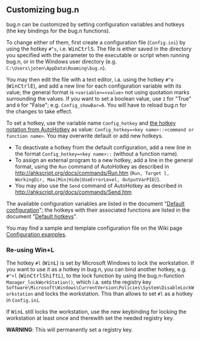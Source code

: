 ## Customizing bug.n

bug.n can be customized by setting configuration variables and hotkeys (the key
bindings for the bug.n functions).

To change either of them, first create a configuration file (`Config.ini`) by
using the hotkey `#^s`, i.e. <kbd>Win</kbd><kbd>Ctrl</kbd><kbd>S</kbd>. The
file is either saved in the directory you specified with the parameter to the
executable or script when running bug.n, or in the Windows user directory
(e.g. `C:\Users\joten\AppData\Roaming\bug.n`).

You may then edit the file with a text editor, i.a. using the hotkey `#^e`
(<kbd>Win</kbd><kbd>Ctrl</kbd><kbd>E</kbd>), and add a new line for each
configuration variable with its value; the general format is
`<variable>=<value>` not using quotation marks surrounding the values.
If you want to set a boolean value, use `1` for "True" and `0` for "False";
e.g. `Config_showBar=0`. You will have to reload bug.n for the changes to take
effect.

To set a hotkey, use the variable name `Config_hotkey` and [the hotkey notation
from AutoHotkey](http://ahkscript.org/docs/Hotkeys.htm) as value:
`Config_hotkey=<key name>::<command or function name>`.
You may overwrite default or add new hotkeys.
* To deactivate a hotkey from the default configuration, add a new line in the
format `Config_hotkey=<key name>::` (without a function name).
* To assign an external program to a new hotkey, add a line in the general
format, using the `Run` command of AutoHotkey as described in
http://ahkscript.org/docs/commands/Run.htm (`Run, Target [, WorkingDir,
Max|Min|Hide|UseErrorLevel, OutputVarPID]`).
* You may also use the `Send` command of AutoHotkey as described in
http://ahkscript.org/docs/commands/Send.htm

The available configuration variables are listed in the document
"[Default configuration](./Default_configuration.md)"; the hotkeys with their
associated functions are listed in the document
"[Default hotkeys](./Default_hotkeys.md)".

You may find a sample and template configuration file on the Wiki page
[Configuration examples](https://github.com/fuhsjr00/bug.n/wiki/Configuration-examples).

### Re-using Win+L

The hotkey `#l` (<kbd>Win</kbd><kbd>L</kbd>) is set by Microsoft Windows to
lock the workstation. If you want to use it as a hotkey in bug.n, you can bind
another hotkey, e.g. `#^+l`
(<kbd>Win</kbd><kbd>Ctrl</kbd><kbd>Shift</kbd><kbd>L</kbd>), to the lock
function by using the bug.n-function `Manager_lockWorkStation()`, which i.a.
sets the registry key
`Software\Microsoft\Windows\CurrentVersion\Policies\System\DisableLockWorkstation`
and locks the workstation. This than allows to set `#l` as a hotkey in
`Config.ini`.

If <kbd>Win</kbd><kbd>L</kbd> still locks the workstation, use the new
keybinding for locking the workstation at least once and therewith set the
needed registry key.

**WARNING**: This will permanently set a registry key.
